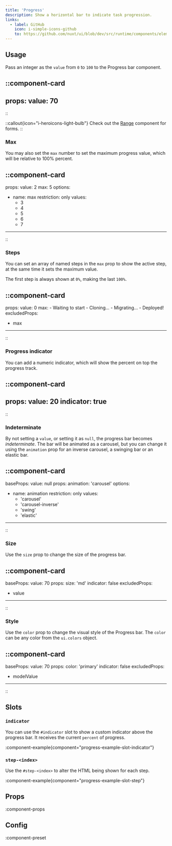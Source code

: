 ```yaml
---
title: 'Progress'
description: Show a horizontal bar to indicate task progression.
links:
  - label: GitHub
    icon: i-simple-icons-github
    to: https://github.com/nuxt/ui/blob/dev/src/runtime/components/elements/Progress.vue
---
```


## Usage

Pass an integer as the `value` from `0` to `100` to the Progress bar component.

::component-card
---
props:
  value: 70
---
::

::callout{icon="i-heroicons-light-bulb"}
Check out the [Range](/forms/range) component for forms.
::

### Max

You may also set the `max` number to set the maximum progress value, which will be relative to 100% percent.

::component-card
---
props:
  value: 2
  max: 5
options:
  - name: max
    restriction: only
    values:
      - 3
      - 4
      - 5
      - 6
      - 7
---
::

### Steps

You can set an array of named steps in the `max` prop to show the active step, at the same time it sets the maximum value.

The first step is always shown at `0%`, making the last `100%`.

::component-card
---
props:
  value: 0
  max:
    - Waiting to start
    - Cloning...
    - Migrating...
    - Deployed!
excludedProps:
  - max
---
::

### Progress indicator

You can add a numeric indicator, which will show the percent on top the progress track.

::component-card
---
props:
  value: 20
  indicator: true
---
::

### Indeterminate

By not setting a `value`, or setting it as `null`, the progress bar becomes _indeterminate_. The bar will be animated as a carousel, but you can change it using the `animation` prop for an inverse carousel, a swinging bar or an elastic bar.

::component-card
---
baseProps:
  value: null
props:
  animation: 'carousel'
options:
  - name: animation
    restriction: only
    values:
      - 'carousel'
      - 'carousel-inverse'
      - 'swing'
      - 'elastic'
---
::

### Size

Use the `size` prop to change the size of the progress bar.

::component-card
---
baseProps:
  value: 70
props:
  size: 'md'
  indicator: false
excludedProps:
  - value
---
::

### Style

Use the `color` prop to change the visual style of the Progress bar. The `color` can be any color from the `ui.colors` object.

::component-card
---
baseProps:
  value: 70
props:
  color: 'primary'
  indicator: false
excludedProps:
  - modelValue
---
::

## Slots

### `indicator`

You can use the `#indicator` slot to show a custom indicator above the progress bar. It receives the current `percent` of progress.

:component-example{component="progress-example-slot-indicator"}

### `step-<index>`

Use the `#step-<index>` to alter the HTML being shown for each step.

:component-example{component="progress-example-slot-step"}

## Props

:component-props

## Config

:component-preset
